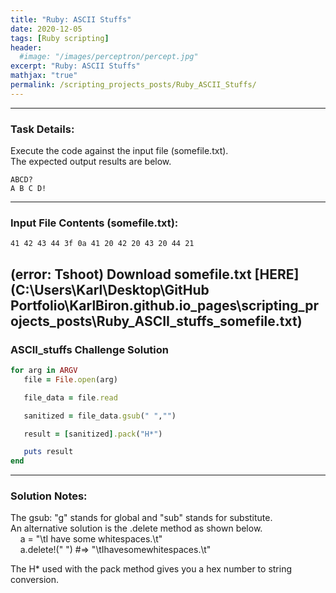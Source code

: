 ```yaml
---
title: "Ruby: ASCII Stuffs"
date: 2020-12-05
tags: [Ruby scripting]
header:
  #image: "/images/perceptron/percept.jpg"
excerpt: "Ruby: ASCII Stuffs"
mathjax: "true"
permalink: /scripting_projects_posts/Ruby_ASCII_Stuffs/
---
```


---
### Task Details:
Execute the code against the input file (somefile.txt).\
The expected output results are below.
```
ABCD?
A B C D!
```
---
### Input File Contents (somefile.txt):
```
41 42 43 44 3f 0a 41 20 42 20 43 20 44 21
```

(error: Tshoot) Download somefile.txt [HERE](C:\Users\Karl\Desktop\GitHub Portfolio\KarlBiron.github.io\_pages\scripting_projects_posts\Ruby_ASCII_stuffs_somefile.txt)
---
### ASCII_stuffs Challenge Solution
```ruby
for arg in ARGV
   file = File.open(arg)

   file_data = file.read

   sanitized = file_data.gsub(" ","")

   result = [sanitized].pack("H*")

   puts result
end
```
---
### Solution Notes:
The gsub: "g" stands for global and "sub" stands for substitute.\
An alternative solution is the .delete method as shown below.\
&nbsp;&nbsp;&nbsp;&nbsp;a = "\tI have some whitespaces.\t"\
&nbsp;&nbsp;&nbsp;&nbsp;a.delete!(" ")     #=>  "\tIhavesomewhitespaces.\t"

The H* used with the pack method gives you a hex number to string conversion.
